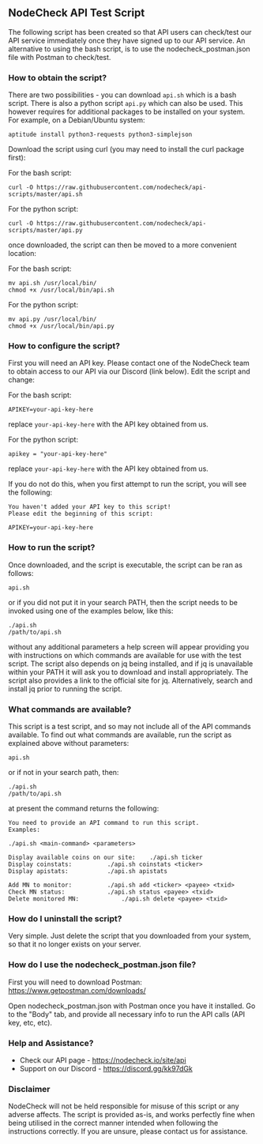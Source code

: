 ## NodeCheck API Test Script

The following script has been created so that API users can check/test our API service immediately once they have signed up to our API service.  An alternative to using the bash script, is to use the nodecheck_postman.json file with Postman to check/test.

### How to obtain the script?

There are two possibilities - you can download ```api.sh``` which is a bash script.  There is also a python script ```api.py``` which can also be used.  This however requires for additional packages to be installed on your system.  For example, on a Debian/Ubuntu system:

```
aptitude install python3-requests python3-simplejson
```

Download the script using curl (you may need to install the curl package first):

For the bash script:
```
curl -O https://raw.githubusercontent.com/nodecheck/api-scripts/master/api.sh
```

For the python script:

```
curl -O https://raw.githubusercontent.com/nodecheck/api-scripts/master/api.py
```

once downloaded, the script can then be moved to a more convenient location:

For the bash script:

```
mv api.sh /usr/local/bin/
chmod +x /usr/local/bin/api.sh
```

For the python script:

```
mv api.py /usr/local/bin/
chmod +x /usr/local/bin/api.py
```

### How to configure the script?

First you will need an API key.  Please contact one of the NodeCheck team to obtain access to our API via our Discord (link below).
Edit the script and change:

For the bash script:

```
APIKEY=your-api-key-here
```

replace ```your-api-key-here``` with the API key obtained from us.

For the python script:

```
apikey = "your-api-key-here"
```

replace ```your-api-key-here``` with the API key obtained from us.

If you do not do this, when you first attempt to run the script, you will see the following:

```
You haven't added your API key to this script!
Please edit the beginning of this script:

APIKEY=your-api-key-here
```

### How to run the script?

Once downloaded, and the script is executable, the script can be ran as follows:

```
api.sh
```
or if you did not put it in your search PATH, then the script needs to be invoked using one of the examples below, like this:

```
./api.sh
/path/to/api.sh
```

without any additional parameters a help screen will appear providing you with instructions on which commands are available for use with the test script.  The script also depends on jq being installed, and if jq is unavailable within your PATH it will ask you to download and install appropriately.  The script also provides a link to the official site for jq.  Alternatively, search and install jq prior to running the script.

### What commands are available?

This script is a test script, and so may not include all of the API commands available.  To find out what commands are available, run the script as explained above without parameters:

```
api.sh
```

or if not in your search path, then:

```
./api.sh
/path/to/api.sh
```

at present the command returns the following:

```
You need to provide an API command to run this script.
Examples:

./api.sh <main-command> <parameters>

Display available coins on our site:	./api.sh ticker
Display coinstats:			./api.sh coinstats <ticker>
Display apistats:			./api.sh apistats

Add MN to monitor:			./api.sh add <ticker> <payee> <txid>
Check MN status:			./api.sh status <payee> <txid>
Delete monitored MN:			./api.sh delete <payee> <txid>
```

### How do I uninstall the script?

Very simple.  Just delete the script that you downloaded from your system, so that it no longer exists on your server.

### How do I use the nodecheck_postman.json file?

First you will need to download Postman: https://www.getpostman.com/downloads/

Open nodecheck_postman.json with Postman once you have it installed.  Go to the "Body" tab, and provide all necessary info to run the API calls (API key, etc, etc).

### Help and Assistance?

* Check our API page - https://nodecheck.io/site/api
* Support on our Discord - https://discord.gg/kk97dGk

### Disclaimer

NodeCheck will not be held responsible for misuse of this script or any adverse affects.  The script is provided as-is, and works perfectly fine when being utilised in the correct manner intended when following the instructions correctly.  If you are unsure, please contact us for assistance.
